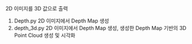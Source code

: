 2D 이미지를 3D 값으로 출력
1. Depth.py
    2D 이미지에서 Depth Map 생성
2. depth_3d.py
    2D 이미지에서 Depth Map 생성, 생성한 Depth Map 기반의 3D Point Cloud 생성 및 시각화